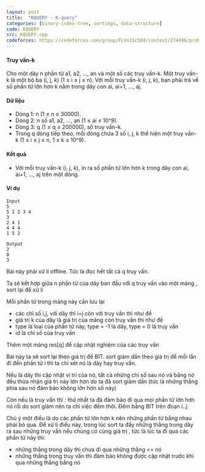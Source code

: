 ```yaml
---
layout: post
title:  "KQUERY - K-query"
categories: [binary-index-tree, sortings, data-structure]
code: KQUERY
src: KQUERY.cpp
codeforces: https://codeforces.com/group/FLVn1Sc504/contest/274496/problem/S
---
```




  






#### Truy vấn-k

Cho một dãy n phần tử a1, a2, ..., an và một số các truy vấn-k. Một truy vấn-k là một bộ ba (i, j, k) (1 ≤ i ≤ j ≤ n). Với mỗi truy vấn-k (i, j, k), bạn phải trả về số phần tử lớn hơn k nằm trong dãy con ai, ai+1, ..., aj.

#### Dữ liệu

+ Dòng 1: n (1 ≤ n ≤ 30000).
+ Dòng 2: n số a1, a2, ..., an (1 ≤ ai ≤ 10^9).
+ Dòng 3: q (1 ≤ q ≤ 200000), số truy vấn-k.
+ Trong q dòng tiếp theo, mỗi dòng chứa 3 số i, j, k thể hiện một truy vấn-k (1 ≤ i ≤ j ≤ n, 1 ≤ k ≤ 10^9).

#### Kết quả

+ Với mỗi truy vấn-k (i, j, k), in ra số phần tử lớn hơn k trong dãy con ai, ai+1, ..., aj trên một dòng.
    

#### Ví dụ

```
Input
5
5 1 2 3 4
3
2 4 1
4 4 4
1 5 2 

Output
2
0
3 

```

<!--more-->



Bài này phải xử lí offline. Tức là đọc hết tất cả q truy vấn.

Ta sẽ kết hợp giữa n phần tử của dãy ban đầu với q truy vấn vào một mảng , sort lại để xử lí

Mỗi phần tử trong mảng này cần lưu lại
+ các chỉ số i,j, với dãy thì i=j còn với truy vấn thì như đề
+ giá trị k của dãy là giá trị của mảng còn truy vấn thì như đề
+ type là loại của phần tử này, type = -1 là dãy, type = 0 là truy vấn
+ id là chỉ số của truy vấn

Thêm một mảng res[q] để cập nhật nghiệm của các truy vấn

Bài này ta sẽ sort lại theo giá trị để BIT. sort giảm dần theo giá trị để mỗi lần đi đến phần tử i thì ta chỉ xét nó là dãy hay truy vấn.


Nếu là dãy thì cập nhật vị trí của nó, tất cả những chỉ số sau nó và bằng nó đều thừa nhận giá trị này lớn hơn do ta đã sort giảm dần (tức là những thằng phía sau nó đảm bảo không lớn hơn số này)

Còn nếu là truy vấn thì : thứ nhất ta đã đảm bảo đi qua mọi phần tử lớn hơn nó rồi do sort giảm nên ta chỉ việc đếm thôi. Đếm bằng BIT trên đoạn
i..j.

Chú ý một điều là do các phần tử lớn hơn k nên những phần tử bằng nhau phải bỏ qua. Để xử lí điều này, trong lúc sort ta đẩy những thằng trong dãy ra sau những truy vấn nếu chúng có cùng giá trị , tức là lúc ta đi qua các phần tử này thì:

+ những thằng trong dãy thì chưa đi qua những thằng <= nó
+ những thằng trong truy vấn thì đảm bảo không được cập nhật trước khi qua những thằng bằng nó
